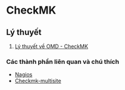 # CheckMK
## Lý thuyết
1. [Lý thuyết về OMD - CheckMK](Ly-thuyet/ckeckmk.md)

### Các thành phần liên quan và chú thích
* [Nagios](Note/Nagios.md)
* [Checkmk-multisite](Note/Multisite.md)
